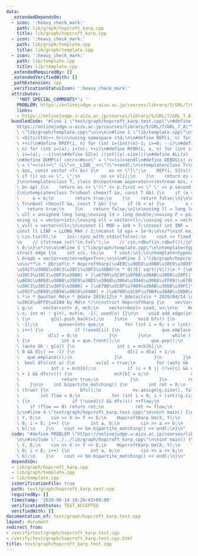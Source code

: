 ```yaml
---
data:
  _extendedDependsOn:
  - icon: ':heavy_check_mark:'
    path: lib/graph/hopcroft_karp.cpp
    title: lib/graph/hopcroft_karp.cpp
  - icon: ':heavy_check_mark:'
    path: lib/graph/template.cpp
    title: lib/graph/template.cpp
  - icon: ':heavy_check_mark:'
    path: lib/template.cpp
    title: lib/template.cpp
  _extendedRequiredBy: []
  _extendedVerifiedWith: []
  _pathExtension: cpp
  _verificationStatusIcon: ':heavy_check_mark:'
  attributes:
    '*NOT_SPECIAL_COMMENTS*': ''
    PROBLEM: https://onlinejudge.u-aizu.ac.jp/courses/library/5/GRL/7/GRL_7_A
    links:
    - https://onlinejudge.u-aizu.ac.jp/courses/library/5/GRL/7/GRL_7_A
  bundledCode: "#line 1 \"test/graph/hopcroft_karp.test.cpp\"\n#define PROBLEM \"\
    https://onlinejudge.u-aizu.ac.jp/courses/library/5/GRL/7/GRL_7_A\"\n\n#line 1\
    \ \"lib/graph/template.cpp\"\n\n\n\n#line 1 \"lib/template.cpp\"\n\n\n\n#include\
    \ <bits/stdc++.h>\n\nusing namespace std;\n\n#define REP(i, n) for (int i=0; i<(n);\
    \ ++i)\n#define RREP(i, n) for (int i=(int)(n)-1; i>=0; --i)\n#define FOR(i, a,\
    \ n) for (int i=(a); i<(n); ++i)\n#define RFOR(i, a, n) for (int i=(int)(n)-1;\
    \ i>=(a); --i)\n\n#define SZ(x) ((int)(x).size())\n#define ALL(x) (x).begin(),(x).end()\n\
    \n#define DUMP(x) cerr<<#x<<\" = \"<<(x)<<endl\n#define DEBUG(x) cerr<<#x<<\"\
    \ = \"<<(x)<<\" (L\"<<__LINE__<<\")\"<<endl;\n\ntemplate<class T>\nostream &operator<<(ostream\
    \ &os, const vector <T> &v) {\n    os << \"[\";\n    REP(i, SZ(v)) {\n       \
    \ if (i) os << \", \";\n        os << v[i];\n    }\n    return os << \"]\";\n\
    }\n\ntemplate<class T, class U>\nostream &operator<<(ostream &os, const pair <T,\
    \ U> &p) {\n    return os << \"(\" << p.first << \" \" << p.second << \")\";\n\
    }\n\ntemplate<class T>\nbool chmax(T &a, const T &b) {\n    if (a < b) {\n   \
    \     a = b;\n        return true;\n    }\n    return false;\n}\n\ntemplate<class\
    \ T>\nbool chmin(T &a, const T &b) {\n    if (b < a) {\n        a = b;\n     \
    \   return true;\n    }\n    return false;\n}\n\nusing ll = long long;\nusing\
    \ ull = unsigned long long;\nusing ld = long double;\nusing P = pair<int, int>;\n\
    using vi = vector<int>;\nusing vll = vector<ll>;\nusing vvi = vector<vi>;\nusing\
    \ vvll = vector<vll>;\n\nconst ll MOD = 1e9 + 7;\nconst int INF = INT_MAX / 2;\n\
    const ll LINF = LLONG_MAX / 2;\nconst ld eps = 1e-9;\n\n/*\nint main() {\n   \
    \ cin.tie(0);\n    ios::sync_with_stdio(false);\n    cout << fixed << setprecision(10);\n\
    \n    // ifstream in(\"in.txt\");\n    // cin.rdbuf(in.rdbuf());\n\n    return\
    \ 0;\n}\n*/\n\n\n#line 5 \"lib/graph/template.cpp\"\n\ntemplate<typename T>\n\
    struct edge {\n    int src, to;\n    T cost;\n};\n\ntemplate<typename T>\nusing\
    \ Graph = vector<vector<edge<T>>>;\n\n\n#line 2 \"lib/graph/hopcroft_karp.cpp\"\
    \n\n/**\n * @brief\n * HopcroftKarp(\u4E8C\u90E8\u30B0\u30E9\u30D5\u306E\u6700\
    \u5927\u30DE\u30C3\u30C1\u30F3\u30B0)\n * O(|E| sqrt(|V|))\n * |\u6700\u5927\u30DE\
    \u30C3\u30C1\u30F3\u30B0| + |\u6700\u5C0F\u8FBA\u30AB\u30D0\u30FC| = |V|\n * \uFF08\
    \u4E8C\u90E8\u30B0\u30E9\u30D5\u306B\u3064\u3044\u3066\uFF09|\u6700\u5927\u30DE\
    \u30C3\u30C1\u30F3\u30B0| = |\u6700\u5C0F\u70B9\u30AB\u30D0\u30FC|\n * |\u6700\
    \u5927\u5B89\u5B9A\u96C6\u5408| + |\u6700\u5C0F\u70B9\u30AB\u30D0\u30FC| = |V|\n\
    \ *\n * @author Md\n * @date 2019/12\n * @details\n * 2020/04/14 \u30B3\u30E1\u30F3\
    \u30C8\u8FFD\u52A0 by Md\n */\n\nstruct HopcroftKarp {\n    vector<vector<int>>\
    \ g;\n    vector<int> d, mch;\n    vector<bool> used, vv;\n\n    HopcroftKarp(int\
    \ n, int m) : g(n), mch(m, -1), used(n) {}\n\n    void add_edge(int u, int v)\
    \ {\n        g[u].push_back(v);\n    }\n\n    void bfs() {\n        d.assign(g.size(),\
    \ -1);\n        queue<int> que;\n        for (int i = 0; i < (int)(g.size());\
    \ i++) {\n            if (!used[i]) {\n                que.emplace(i);\n     \
    \           d[i] = 0;\n            }\n        }\n\n        while (!que.empty())\
    \ {\n            int a = que.front();\n            que.pop();\n            for\
    \ (auto &b : g[a]) {\n                int c = mch[b];\n                if (c >=\
    \ 0 && d[c] == -1) {\n                    d[c] = d[a] + 1;\n                 \
    \   que.emplace(c);\n                }\n            }\n        }\n    }\n\n  \
    \  bool dfs(int a) {\n        vv[a] = true;\n        for (auto &b : g[a]) {\n\
    \            int c = mch[b];\n            if (c < 0 || (!vv[c] && d[c] == d[a]\
    \ + 1 && dfs(c))) {\n                mch[b] = a;\n                used[a] = true;\n\
    \                return true;\n            }\n        }\n        return false;\n\
    \    }\n\n    int bipartite_matching() {\n        int ret = 0;\n        while\
    \ (true) {\n            bfs();\n            vv.assign(g.size(), false);\n    \
    \        int flow = 0;\n            for (int i = 0; i < (int)(g.size()); i++)\
    \ {\n                if (!used[i] && dfs(i)) ++flow;\n            }\n        \
    \    if (flow == 0) return ret;\n            ret += flow;\n        }\n    }\n\
    };\n#line 4 \"test/graph/hopcroft_karp.test.cpp\"\n\nint main() {\n    int X,\
    \ Y, E;\n    cin >> X >> Y >> E;\n    HopcroftKarp bm(X, Y);\n    for(int i =\
    \ 0; i < E; i++) {\n        int a, b;\n        cin >> a >> b;\n        bm.add_edge(a,\
    \ b);\n    }\n    cout << bm.bipartite_matching() << endl;\n}\n"
  code: "#define PROBLEM \"https://onlinejudge.u-aizu.ac.jp/courses/library/5/GRL/7/GRL_7_A\"\
    \n\n#include \"../../lib/graph/hopcroft_karp.cpp\"\n\nint main() {\n    int X,\
    \ Y, E;\n    cin >> X >> Y >> E;\n    HopcroftKarp bm(X, Y);\n    for(int i =\
    \ 0; i < E; i++) {\n        int a, b;\n        cin >> a >> b;\n        bm.add_edge(a,\
    \ b);\n    }\n    cout << bm.bipartite_matching() << endl;\n}\n"
  dependsOn:
  - lib/graph/hopcroft_karp.cpp
  - lib/graph/template.cpp
  - lib/template.cpp
  isVerificationFile: true
  path: test/graph/hopcroft_karp.test.cpp
  requiredBy: []
  timestamp: '2020-06-14 10:29:43+09:00'
  verificationStatus: TEST_ACCEPTED
  verifiedWith: []
documentation_of: test/graph/hopcroft_karp.test.cpp
layout: document
redirect_from:
- /verify/test/graph/hopcroft_karp.test.cpp
- /verify/test/graph/hopcroft_karp.test.cpp.html
title: test/graph/hopcroft_karp.test.cpp
---
```

